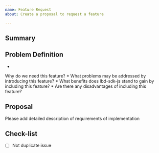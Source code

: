 ```yaml
---
name: Feature Request
about: Create a proposal to request a feature

---
```


## Summary

## Problem Definition

*
Why
do
we
need
this
feature?
*
What
problems
may
be
addressed
by
introducing
this
feature?
*
What
benefits
does
lbd-sdk-js
stand
to
gain
by
including
this
feature?
*
Are
there
any
disadvantages
of
including
this
feature?

## Proposal

Please
add
detailed
description
of
requirements
of
implementation

## Check-list

- [ ] 
  Not
  duplicate
  issue
